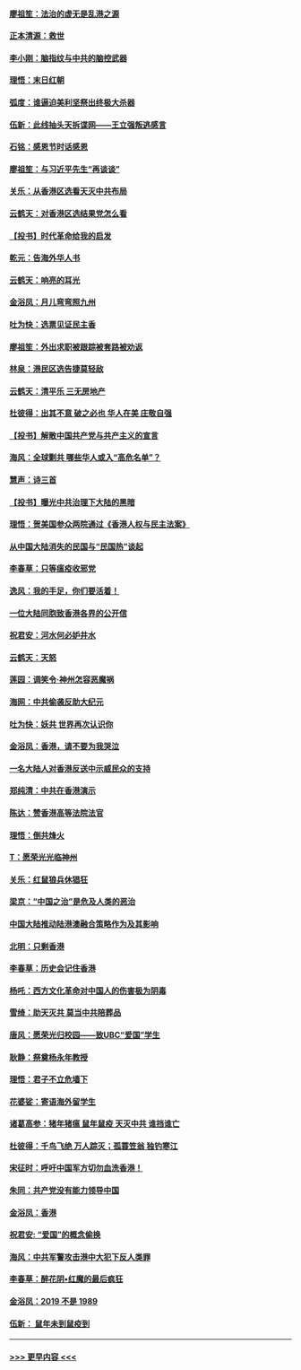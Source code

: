 #### [廖祖笙：法治的虚无是乱港之源](../pages/nsc993/n11690605.md?t=11301411) 
#### [正本清源：救世](../pages/nsc993/n11689134.md?t=11301411) 
#### [李小刚：脑指纹与中共的脑控武器](../pages/nsc993/n11688900.md?t=11301411) 
#### [理悟：末日红朝](../pages/nsc993/n11688829.md?t=11301411) 
#### [弧度：谁逼迫美利坚祭出终极大杀器](../pages/nsc993/n11688735.md?t=11301411) 
#### [伍新：此线抽头天拆谍网——王立强叛逃感言](../pages/nsc993/n11687981.md?t=11301411) 
#### [石铭：感恩节时话感恩](../pages/nsc993/n11687568.md?t=11301411) 
#### [廖祖笙：与习近平先生“再谈谈”](../pages/nsc993/n11687005.md?t=11301411) 
#### [关乐：从香港区选看天灭中共布局](../pages/nsc993/n11686647.md?t=11301411) 
#### [云鹤天：对香港区选结果党怎么看](../pages/nsc993/n11686216.md?t=11301411) 
#### [【投书】时代革命给我的启发](../pages/nsc993/n11684287.md?t=11301411) 
#### [乾元：告海外华人书](../pages/nsc993/n11684044.md?t=11301411) 
#### [云鹤天：响亮的耳光](../pages/nsc993/n11684254.md?t=11301411) 
#### [金浴凤：月儿弯弯照九州](../pages/nsc993/n11684231.md?t=11301411) 
#### [吐为快：选票见证民主香](../pages/nsc993/n11684206.md?t=11301411) 
#### [廖祖笙：外出求职被跟踪被套路被劝返](../pages/nsc993/n11683874.md?t=11301411) 
#### [林泉：港民区选告捷莫轻敌](../pages/nsc993/n11683930.md?t=11301411) 
#### [云鹤天：清平乐 三无房地产](../pages/nsc993/n11681521.md?t=11301411) 
#### [杜彼得：出其不意 破之必也 华人在美 庄敬自强](../pages/nsc993/n11679554.md?t=11301411) 
#### [【投书】解散中国共产党与共产主义的宣言](../pages/nsc993/n11679177.md?t=11301411) 
#### [海风：全球剿共 哪些华人或入“高危名单”？](../pages/nsc993/n11678617.md?t=11301411) 
#### [慧声：诗三首](../pages/nsc993/n11678848.md?t=11301411) 
#### [【投书】曝光中共治理下大陆的黑暗](../pages/nsc993/n11678674.md?t=11301411) 
#### [理悟：贺美国参众两院通过《香港人权与民主法案》](../pages/nsc993/n11678104.md?t=11301411) 
#### [从中国大陆消失的民国与“民国热”谈起](../pages/nsc993/n11678075.md?t=11301411) 
#### [李春草：只等瘟疫收邪党](../pages/nsc993/n11677308.md?t=11301411) 
#### [逸风：我的手足，你们要活着！](../pages/nsc993/n11676352.md?t=11301411) 
#### [一位大陆同胞致香港各界的公开信](../pages/nsc993/n11675761.md?t=11301411) 
#### [祝君安：河水何必妒井水](../pages/nsc993/n11675746.md?t=11301411) 
#### [云鹤天：天怒](../pages/nsc993/n11675718.md?t=11301411) 
#### [莲园：调笑令‧神州怎容恶魔祸](../pages/nsc993/n11675648.md?t=11301411) 
#### [海网：中共偷袭反助大纪元](../pages/nsc993/n11673515.md?t=11301411) 
#### [吐为快：妖共 世界再次认识你](../pages/nsc993/n11673506.md?t=11301411) 
#### [金浴凤：香港，请不要为我哭泣](../pages/nsc993/n11673248.md?t=11301411) 
#### [一名大陆人对香港反送中示威民众的支持](../pages/nsc993/n11672615.md?t=11301411) 
#### [郑纯清：中共在香港演示](../pages/nsc993/n11670539.md?t=11301411) 
#### [陈达：赞香港高等法院法官](../pages/nsc993/n11669542.md?t=11301411) 
#### [理悟：倒共烽火](../pages/nsc993/n11668844.md?t=11301411) 
#### [T：愿荣光光临神州](../pages/nsc993/n11668421.md?t=11301411) 
#### [关乐：红鼠狼兵休猖狂](../pages/nsc993/n11668378.md?t=11301411) 
#### [梁京：“中国之治”是危及人类的恶治](../pages/nsc993/n11668328.md?t=11301411) 
#### [中国大陆推动陆港澳融合策略作为及其影响](../pages/nsc993/n11668157.md?t=11301411) 
#### [北明：只剩香港](../pages/nsc993/n11668002.md?t=11301411) 
#### [李春草：历史会记住香港](../pages/nsc993/n11667927.md?t=11301411) 
#### [杨吒：西方文化革命对中国人的伤害极为阴毒](../pages/nsc993/n11664521.md?t=11301411) 
#### [雪绮：助天灭共 莫当中共陪葬品](../pages/nsc993/n11662650.md?t=11301411) 
#### [唐风：愿荣光归校园——致UBC“爱国”学生](../pages/nsc993/n11662194.md?t=11301411) 
#### [耿静：祭奠杨永年教授](../pages/nsc993/n11662514.md?t=11301411) 
#### [理悟：君子不立危墙下](../pages/nsc993/n11662172.md?t=11301411) 
#### [花婆娑：寄语海外留学生](../pages/nsc993/n11662121.md?t=11301411) 
#### [诸葛高参：猪年猪瘟 鼠年鼠疫 天灭中共 谁挡谁亡](../pages/nsc993/n11661980.md?t=11301411) 
#### [杜彼得：千鸟飞绝 万人踪灭；孤蓑笠翁 独钓寒江](../pages/nsc993/n11661170.md?t=11301411) 
#### [宋征时：呼吁中国军方切勿血洗香港！](../pages/nsc993/n11415318.md?t=11301411) 
#### [朱同：共产党没有能力领导中国](../pages/nsc993/n11660421.md?t=11301411) 
#### [金浴凤：香港](../pages/nsc993/n11660419.md?t=11301411) 
#### [祝君安: “爱国”的概念偷换](../pages/nsc993/n11659706.md?t=11301411) 
#### [海风：中共军警攻击港中大犯下反人类罪](../pages/nsc993/n11659632.md?t=11301411) 
#### [李春草：醉花阴•红魔的最后疯狂](../pages/nsc993/n11659287.md?t=11301411) 
#### [金浴凤：2019 不是 1989](../pages/nsc993/n11657663.md?t=11301411) 
#### [伍新： 鼠年未到鼠疫到](../pages/nsc993/n11655098.md?t=11301411) 

----
#### [ >>> 更早内容 <<< ](../indexes/nsc993-earlier.md)
